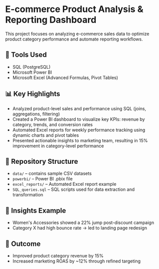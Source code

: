 # E-commerce Product Analysis & Reporting Dashboard

This project focuses on analyzing e-commerce sales data to optimize product category performance and automate reporting workflows.

## 🔧 Tools Used
- SQL (PostgreSQL)
- Microsoft Power BI
- Microsoft Excel (Advanced Formulas, Pivot Tables)

## 📊 Key Highlights
- Analyzed product-level sales and performance using SQL (joins, aggregations, filtering)
- Created a Power BI dashboard to visualize key KPIs: revenue by category, trends, and conversion rates
- Automated Excel reports for weekly performance tracking using dynamic charts and pivot tables
- Presented actionable insights to marketing team, resulting in 15% improvement in category-level performance

## 📁 Repository Structure
- `data/` – contains sample CSV datasets
- `powerbi/` – Power BI .pbix file
- `excel_reports/` – Automated Excel report example
- `SQL_queries.sql` – SQL scripts used for data extraction and transformation

## 🧠 Insights Example
- Women's Accessories showed a 22% jump post-discount campaign
- Category X had high bounce rate → led to landing page redesign

## 🚀 Outcome
- Improved product category revenue by 15%
- Increased marketing ROAS by ~12% through refined targeting
